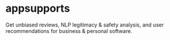 # appsupports
Get unbiased reviews, NLP legitimacy &amp; safety analysis, and user recommendations for business &amp; personal software.
